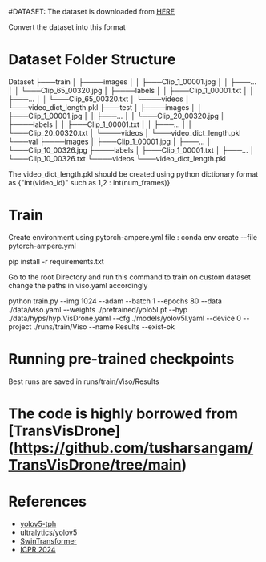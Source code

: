 #DATASET:
The dataset is downloaded from [HERE](https://drive.google.com/drive/folders/1znU8wBDiqsMe0lRW5z9gqcsxKPhz1eIq?usp=sharing)

Convert the dataset into this format

# Dataset Folder Structure

Dataset
├───train
│   ├────images
│   │    ├───Clip_1_00001.jpg
│   │    ├───...
│   │    └───Clip_65_00320.jpg
│   ├────labels
│   │    ├───Clip_1_00001.txt
│   │    ├───...
│   │    └───Clip_65_00320.txt
│   └────videos
│        └───video_dict_length.pkl
├───test
│   ├────images
│   │    ├───Clip_1_00001.jpg
│   │    ├───...
│   │    └───Clip_20_00320.jpg
│   ├────labels
│   │    ├───Clip_1_00001.txt
│   │    ├───...
│   │    └───Clip_20_00320.txt
│   └────videos
│        └───video_dict_length.pkl
└───val
    ├────images
    │    ├───Clip_1_00001.jpg
    │    ├───...
    │    └───Clip_10_00326.jpg
    ├────labels
    │    ├───Clip_1_00001.txt
    │    ├───...
    │    └───Clip_10_00326.txt
    └────videos
         └───video_dict_length.pkl

The video_dict_length.pkl should be created using python dictionary format as {"int(video_id)" such as 1,2 : int(num_frames)}
# Train
Create environment using pytorch-ampere.yml file : conda env create --file pytorch-ampere.yml

pip install -r requirements.txt

Go to the root Directory and run this command to train on custom dataset
change the paths in viso.yaml accordingly

python train.py --img 1024 --adam --batch 1 --epochs 80 --data ./data/viso.yaml --weights ./pretrained/yolo5l.pt --hyp ./data/hyps/hyp.VisDrone.yaml --cfg ./models/yolov5l.yaml --device 0 --project ./runs/train/Viso --name Results --exist-ok
# Running pre-trained checkpoints
Best runs are saved in runs/train/Viso/Results

# The code is highly borrowed from [TransVisDrone] (https://github.com/tusharsangam/TransVisDrone/tree/main)


# References
* [yolov5-tph](https://github.com/cv516Buaa/tph-yolov5)
* [ultralytics/yolov5](https://github.com/ultralytics/yolov5)
* [SwinTransformer](https://github.com/microsoft/Swin-Transformer)
* [ICPR 2024](https://satvideodt2024.github.io/)
